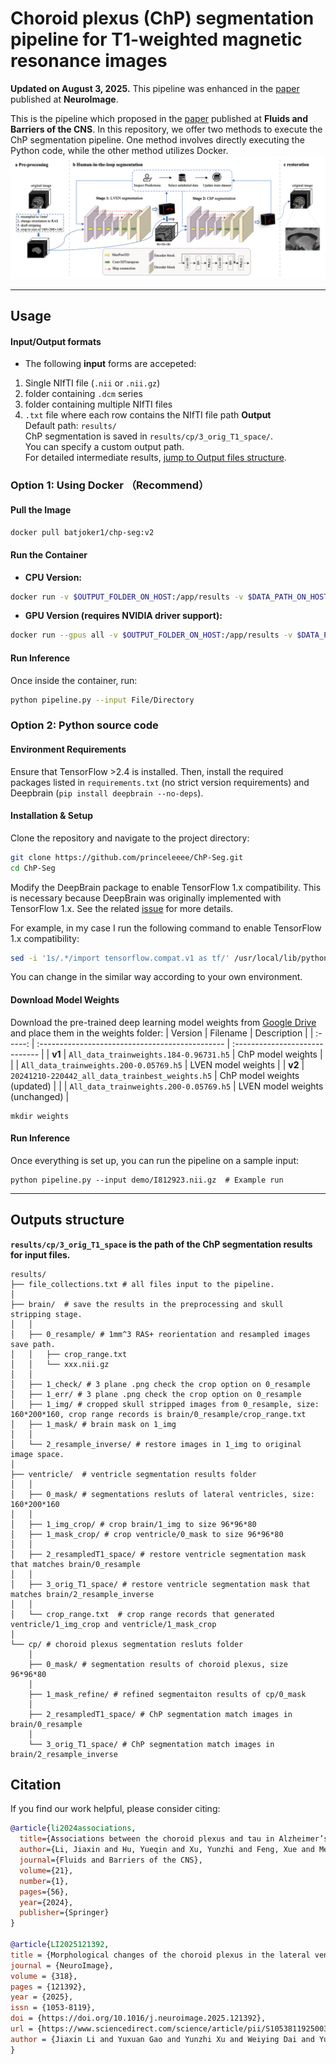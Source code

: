 # Choroid plexus (ChP) segmentation pipeline for T1-weighted magnetic resonance images
**Updated on August 3, 2025.**
This pipeline was enhanced in the [paper](https://doi.org/10.1016/j.neuroimage.2025.121392) published at **NeuroImage**.

This is the pipeline which proposed in the [paper](https://doi.org/10.1186/s12987-024-00554-4) published at **Fluids and Barriers of the CNS**. In this repository, we offer two methods to execute the ChP segmentation pipeline. One method involves directly executing the Python code, while the other method utilizes Docker.
![alt text](demo/pipeline.png)

---
## Usage
#### Input/Output formats
- The following **input** forms are accepeted:
1. Single NIfTI file (`.nii` or `.nii.gz`)
2. folder containing `.dcm` series
3. folder containing multiple NIfTI files
4. `.txt` file where each row contains the NIfTI file path
**Output**  
Default path: `results/`  
ChP segmentation is saved in `results/cp/3_orig_T1_space/`.  
You can specify a custom output path.  
For detailed intermediate results, [jump to Output files structure](#outputs-structure).

### Option 1: Using Docker （Recommend）

#### Pull the Image
```bash
docker pull batjoker1/chp-seg:v2
```
#### Run the Container
- **CPU Version:**
```bash
docker run -v $OUTPUT_FOLDER_ON_HOST:/app/results -v $DATA_PATH_ON_HOST:$DATA_PATH_IN_CONTAINER -it --rm batjoker1/chp-seg:v2 bash
```
- **GPU Version (requires NVIDIA driver support):**
```bash
docker run --gpus all -v $OUTPUT_FOLDER_ON_HOST:/app/results -v $DATA_PATH_ON_HOST:$DATA_PATH_IN_CONTAINER -it --rm batjoker1/chp-seg:v2 bash
```

#### **Run Inference**
Once inside the container, run:
```bash
python pipeline.py --input File/Directory
```

### Option 2: Python source code
#### Environment Requirements  
Ensure that TensorFlow >2.4 is installed. Then, install the required packages listed in `requirements.txt` (no strict version requirements) and Deepbrain (`pip install deepbrain --no-deps`).

#### Installation & Setup  
Clone the repository and navigate to the project directory:  
```bash
git clone https://github.com/princeleeee/ChP-Seg.git
cd ChP-Seg
```

Modify the DeepBrain package to enable TensorFlow 1.x compatibility. This is necessary because DeepBrain was originally implemented with TensorFlow 1.x. See the related [issue](https://github.com/iitzco/deepbrain/issues/6#issuecomment-620831557) for more details.

For example, in my case I run the following command to enable TensorFlow 1.x compatibility: 
```bash
sed -i '1s/.*/import tensorflow.compat.v1 as tf/' /usr/local/lib/python3.8/site-packages/deepbrain/extractor.py # Necessary since Deepbrain is accomplished with Tensorlow 1.x
```
You can change in the similar way according to your own environment.

#### Download Model Weights
Download the pre-trained deep learning model weights from [Google Drive](https://drive.google.com/drive/folders/1UHDt0jR4tI9jkskoJWX6E-DdbMk25AR5?usp=drive_link) and place them in the weights folder:
| Version | Filename                                        | Description                    |
| :-----: | :---------------------------------------------- | :----------------------------- |
| **v1**  | `All_data_trainweights.184-0.96731.h5`          | ChP model weights              |
|         | `All_data_trainweights.200-0.05769.h5`          | LVEN model weights             |
| **v2**  | `20241210-220442_all_data_trainbest_weights.h5` | ChP model weights (updated)    |
|         | `All_data_trainweights.200-0.05769.h5`          | LVEN model weights (unchanged) |
```
mkdir weights
```
#### Run Inference
Once everything is set up, you can run the pipeline on a sample input:
```
python pipeline.py --input demo/I812923.nii.gz  # Example run
```

---
## Outputs structure
**`results/cp/3_orig_T1_space` is the path of the ChP segmentation results for input files.**
```
results/
├── file_collections.txt # all files input to the pipeline.
│
├── brain/  # save the results in the preprocessing and skull stripping stage.
│   │
│   ├── 0_resample/ # 1mm^3 RAS+ reorientation and resampled images save path.
│   │   ├── crop_range.txt
│   │   └── xxx.nii.gz
│   │
│   ├── 1_check/ # 3 plane .png check the crop option on 0_resample
│   ├── 1_err/ # 3 plane .png check the crop option on 0_resample
│   ├── 1_img/ # cropped skull stripped images from 0_resample, size: 160*200*160, crop range records is brain/0_resample/crop_range.txt
│   ├── 1_mask/ # brain mask on 1_img
│   │
│   └── 2_resample_inverse/ # restore images in 1_img to original image space.
│
├── ventricle/  # ventricle segmentation results folder
│   │
│   ├── 0_mask/ # segmentations resluts of lateral ventricles, size: 160*200*160
│   │
│   ├── 1_img_crop/ # crop brain/1_img to size 96*96*80
│   ├── 1_mask_crop/ # crop ventricle/0_mask to size 96*96*80
│   │
│   ├── 2_resampledT1_space/ # restore ventricle segmentation mask that matches brain/0_resample
│   │
│   ├── 3_orig_T1_space/ # restore ventricle segmentation mask that matches brain/2_resample_inverse
│   │
│   └── crop_range.txt  # crop range records that generated ventricle/1_img_crop and ventricle/1_mask_crop
│
└── cp/ # choroid plexus segmentation resluts folder
    │
    ├── 0_mask/ # segmentation results of choroid plexus, size 96*96*80
    │
    ├── 1_mask_refine/ # refined segmentaiton results of cp/0_mask
    │
    ├── 2_resampledT1_space/ # ChP segmentation match images in brain/0_resample
    │
    └── 3_orig_T1_space/ # ChP segmentation match images in brain/2_resample_inverse
```


## Citation
If you find our work helpful, please consider citing:
```bibtex
@article{li2024associations,
  title={Associations between the choroid plexus and tau in Alzheimer’s disease using an active learning segmentation pipeline},
  author={Li, Jiaxin and Hu, Yueqin and Xu, Yunzhi and Feng, Xue and Meyer, Craig H and Dai, Weiying and Zhao, Li and Alzheimer’s Disease Neuroimaging Initiative},
  journal={Fluids and Barriers of the CNS},
  volume={21},
  number={1},
  pages={56},
  year={2024},
  publisher={Springer}
}

@article{LI2025121392,
title = {Morphological changes of the choroid plexus in the lateral ventricle across the lifespan: 5551 subjects from fetus to elderly},
journal = {NeuroImage},
volume = {318},
pages = {121392},
year = {2025},
issn = {1053-8119},
doi = {https://doi.org/10.1016/j.neuroimage.2025.121392},
url = {https://www.sciencedirect.com/science/article/pii/S1053811925003957},
author = {Jiaxin Li and Yuxuan Gao and Yunzhi Xu and Weiying Dai and Yueqin Hu and Xue Feng and Dan Wu and Li Zhao}
}
```
